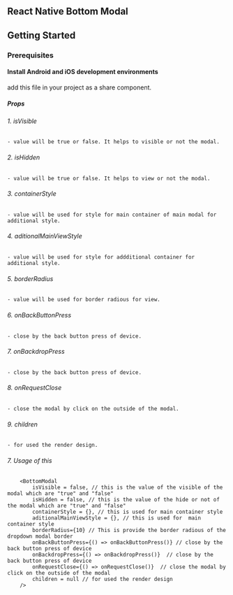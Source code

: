 ## React Native Bottom Modal

## Getting Started
### Prerequisites
#### Install Android and iOS development environments
  add this file in your project as a share component.

##### Props

###### 1. isVisible
    - value will be true or false. It helps to visible or not the modal.

###### 2. isHidden
    - value will be true or false. It helps to view or not the modal.

###### 3. containerStyle
    - value will be used for style for main container of main modal for additional style.

###### 4. aditionalMainViewStyle
    - value will be used for style for addditional container for additional style.

###### 5. borderRadius
    - value will be used for border radious for view.

###### 6. onBackButtonPress
    - close by the back button press of device.

###### 7. onBackdropPress
    - close by the back button press of device.

###### 8. onRequestClose
    - close the modal by click on the outside of the modal.

###### 9. children
    - for used the render design.

###### 7. Usage of this
        <BottomModal
            isVisible = false, // this is the value of the visible of the modal which are "true" and "false"
            isHidden = false, // this is the value of the hide or not of the modal which are "true" and "false"
            containerStyle = {}, // this is used for main container style
            aditionalMainViewStyle = {}, // this is used for  main container style
            borderRadius={10} // This is provide the border radious of the dropdown modal border
            onBackButtonPress={() => onBackButtonPress()} // close by the back button press of device
            onBackdropPress={() => onBackdropPress()}  // close by the back button press of device
            onRequestClose={() => onRequestClose()}  // close the modal by click on the outside of the modal
            children = null // for used the render design
        />
